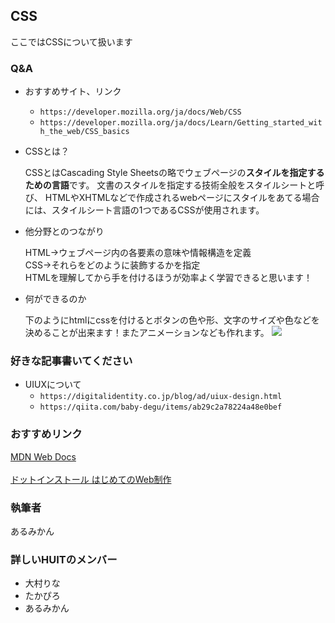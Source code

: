 ## CSS
ここではCSSについて扱います
### Q&A
- おすすめサイト、リンク<br>
  - ``https://developer.mozilla.org/ja/docs/Web/CSS``
  - ``https://developer.mozilla.org/ja/docs/Learn/Getting_started_with_the_web/CSS_basics``
          
- CSSとは？<br>
             
    CSSとはCascading Style Sheetsの略でウェブページの<b>スタイルを指定するための言語</b>です。 文書のスタイルを指定する技術全般をスタイルシートと呼び、 HTMLやXHTMLなどで作成されるwebページにスタイルをあてる場合には、スタイルシート言語の1つであるCSSが使用されます。
    
- 他分野とのつながり<br>

    HTML→ウェブページ内の各要素の意味や情報構造を定義<br>
    CSS→それらをどのように装飾するかを指定<br>
    HTMLを理解してから手を付けるほうが効率よく学習できると思います！<br>
    
- 何ができるのか<br>

    下のようにhtmlにcssを付けるとボタンの色や形、文字のサイズや色などを決めることが出来ます！またアニメーションなども作れます。
    <img src="https://huitgroup.github.io/huit-roadmap/assets/frontend/css1.png">
    
### 好きな記事書いてください<br>
- UIUXについて<br>
  - ``https://digitalidentity.co.jp/blog/ad/uiux-design.html``
  - ``https://qiita.com/baby-degu/items/ab29c2a78224a48e0bef``

### おすすめリンク

[MDN Web Docs](https://developer.mozilla.org/ja/docs/Web/CSS)<br><br>
[ドットインストール はじめてのWeb制作](https://dotinstall.com/lessons/basic_website)

### 執筆者
あるみかん
  
### 詳しいHUITのメンバー<br>
- 大村りな<br>
- たかぴろ<br>
- あるみかん<br>
